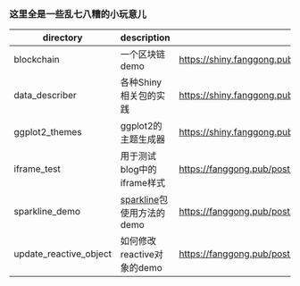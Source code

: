 
### 这里全是一些乱七八糟的小玩意儿

| directory | description | url | process |
|-|-|-|-|
|blockchain|一个区块链demo|https://shiny.fanggong.pub/blockchain/|
|data_describer|各种Shiny相关包的实践|https://shiny.fanggong.pub/data_describer/|
|ggplot2_themes|ggplot2的主题生成器|https://shiny.fanggong.pub/ggplot2_themes/|
|iframe_test|用于测试blog中的iframe样式|https://fanggong.pub/posts/always_today/|
|sparkline_demo|[sparkline](https://cran.r-project.org/web/packages/sparkline/index.html)包使用方法的demo|https://fanggong.pub/posts/20210616_sparkline/|
|update_reactive_object|如何修改reactive对象的demo|https://fanggong.pub/posts/20210606_shiny_update_reactive_object/|

